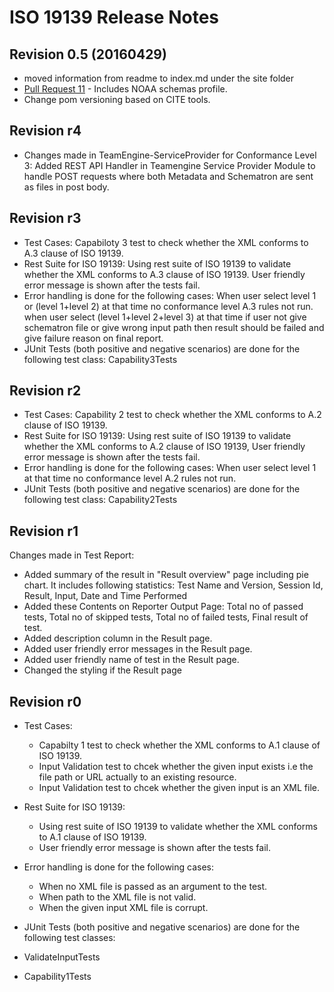 # ISO 19139 Release Notes

## Revision 0.5 (20160429)
- moved information from readme to index.md under the site folder
- [Pull Request 11](https://github.com/opengeospatial/ets-19139/pull/11) - Includes NOAA schemas profile.
- Change pom versioning based on CITE tools.

## Revision r4

- Changes made in TeamEngine-ServiceProvider for Conformance Level 3: Added REST API Handler in Teamengine Service Provider Module to handle POST requests where both Metadata and Schematron are sent as files in post body.

## Revision r3

   - Test Cases: Capabiloty 3 test to check whether the XML conforms to A.3 clause of ISO 19139.
   - Rest Suite for ISO 19139: Using rest suite of ISO 19139 to validate whether the XML conforms to A.3 clause of ISO 19139. User friendly error message is shown after the tests fail.
   - Error handling is done for the following cases: When user select level 1 or (level 1+level 2) at that time no conformance level A.3 rules not run. when user select (level 1+level 2+level 3) at that time if user not give schematron file or give wrong input path then result should be failed and give failure reason on final report.
   - JUnit Tests (both positive and negative scenarios) are done for the following test class: Capability3Tests

## Revision r2

   - Test Cases: Capability 2 test to check whether the XML conforms to A.2 clause of ISO 19139.
   - Rest Suite for ISO 19139: Using rest suite of ISO 19139 to validate whether the XML conforms to A.2 clause of ISO 19139,  User friendly error message is shown after the tests fail.
   - Error handling is done for the following cases: When user select level 1 at that time no conformance level A.2 rules not run.
   -  JUnit Tests (both positive and negative scenarios) are done for the following test class: Capability2Tests

## Revision r1
Changes made in Test Report:
   - Added summary of the result in "Result overview" page including pie chart. It includes following statistics: Test Name and Version, Session Id, Result, Input, Date and Time Performed
   - Added these Contents on Reporter Output Page: Total no of passed tests, Total no of skipped tests, Total no of failed tests, Final result of test.
   - Added description column in the Result page.
   - Added user friendly error messages in the Result page.
   - Added user friendly name of test in the Result page.
   - Changed the styling if the Result page


## Revision r0

- Test Cases: 
   - Capabilty 1 test to check whether the XML conforms to A.1 clause of ISO 19139.
   - Input Validation test to chcek whether the given input exists i.e the file path or URL actually to an existing resource.
   - Input Validation test to chcek whether the given input is an XML file.

- Rest Suite for ISO 19139:
   - Using rest suite of ISO 19139 to validate whether the XML conforms to A.1 clause of ISO 19139.
   - User friendly error message is shown after the tests fail.

- Error handling is done for the following cases:
   - When no XML file is passed as an argument to the test.
   - When path to the XML file is not valid.
   - When the given input XML file is corrupt.
-   JUnit Tests (both positive and negative scenarios) are done for the following test classes:
   - ValidateInputTests
   - Capability1Tests


